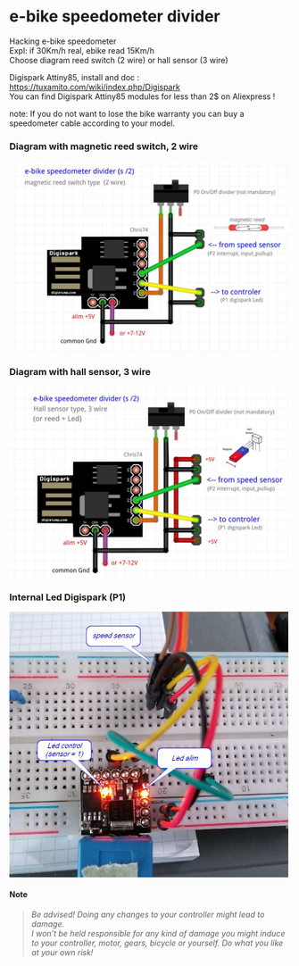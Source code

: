 # e-bike speedometer divider

Hacking e-bike speedometer   
Expl: if 30Km/h real, ebike read 15Km/h  
Choose diagram reed switch (2 wire) or hall sensor (3 wire)

Digispark Attiny85, install and doc :  
https://tuxamito.com/wiki/index.php/Digispark  
You can find Digispark Attiny85 modules for less than 2$ on Aliexpress !

note: If you do not want to lose the bike warranty you can buy a speedometer cable according to your model.

### Diagram with magnetic reed switch, 2 wire 
<p align="left">
  <img src="./docs/reed_diagram.jpg" width="700" title="reed diagram">
</p>

### Diagram with hall sensor, 3 wire
<p align="left">
  <img src="./docs/hall_diagram.jpg" width="700" title="hall diagram">
</p>

### Internal Led Digispark (P1)
<p align="left">
  <img src="./docs/led_digispark.jpg" width="500" title="digispark led">
</p>

#### Note
> *Be advised! Doing any changes to your controller might lead to damage.*  
*I won’t be held responsible for any kind of damage you might induce to your controller, motor, gears, bicycle or yourself.* 
*Do what you like at your own risk!* 
